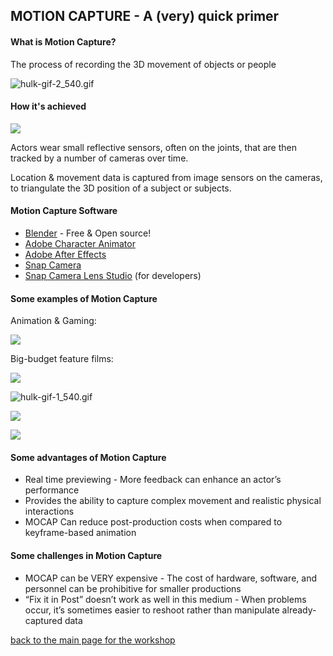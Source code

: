 
## MOTION CAPTURE - A (very) quick primer

#### What is Motion Capture?
The process of recording the 3D movement of objects or people

![hulk-gif-2_540.gif](https://ll-show.s3.amazonaws.com/public/gened-1042/hulk-gif-2_540.gif)

#### How it's achieved

![](https://files.slack.com/files-pri/T0HTW3H0V-F01C5CA6GUT/1_2vtrwkghk1l-3eec5ywucq.jpeg?pub_secret=54dfec93f2)

Actors wear small reflective sensors, often on the joints, that are then tracked by a number of cameras over time.

Location & movement data is captured from image sensors on the cameras, to triangulate the 3D position of a subject or subjects.

#### Motion Capture Software

* [Blender](https://www.blender.org/) - Free & Open source! 
* [Adobe Character Animator](https://www.adobe.com/products/character-animator.html)
* [Adobe After Effects](https://www.adobe.com/products/aftereffects.html)
* [Snap Camera](https://snapcamera.snapchat.com/)
* [Snap Camera Lens Studio](https://lensstudio.snapchat.com/guides/snap-camera/) (for developers)

#### Some examples of Motion Capture

Animation & Gaming:

![](https://files.slack.com/files-pri/T0HTW3H0V-F01CHR6BV17/010.gif?pub_secret=6a4c30a179)

Big-budget feature films:

![](https://files.slack.com/files-pri/T0HTW3H0V-F01BQE8JSH5/003.gif?pub_secret=3a0235a6f2)

![hulk-gif-1_540.gif](https://ll-show.s3.amazonaws.com/public/gened-1042/hulk-gif-1_540.gif)

![](https://files.slack.com/files-pri/T0HTW3H0V-F01CBBD1QE8/005.gif?pub_secret=4973e64d33)

![](https://files.slack.com/files-pri/T0HTW3H0V-F01C5CRA51R/007.gif?pub_secret=ff3fd38e0a)

#### Some advantages of Motion Capture

* Real time previewing - More feedback can enhance an actor’s performance
* Provides the ability to capture complex movement and realistic physical interactions
* MOCAP Can reduce post-production costs when compared to keyframe-based animation

#### Some challenges in Motion Capture

* MOCAP can be VERY expensive - The cost of hardware, software, and personnel can be prohibitive for smaller productions
* “Fix it in Post” doesn’t work as well in this medium - When problems occur, it’s sometimes easier to reshoot rather than manipulate already-captured data

[back to the main page for the workshop](https://resources.learninglab.xyz/simple/projects/gened1042/animation-workshop)

